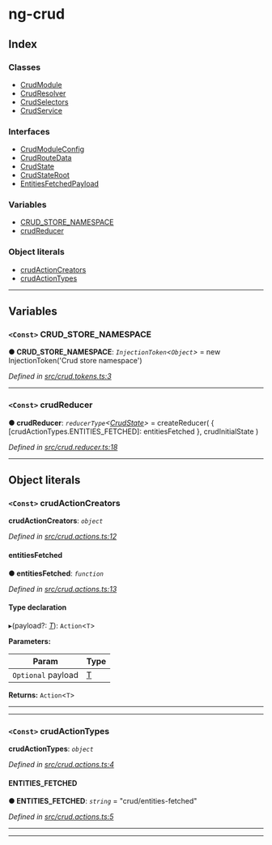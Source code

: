 
#  ng-crud

## Index

### Classes

* [CrudModule](classes/crudmodule.md)
* [CrudResolver](classes/crudresolver.md)
* [CrudSelectors](classes/crudselectors.md)
* [CrudService](classes/crudservice.md)

### Interfaces

* [CrudModuleConfig](interfaces/crudmoduleconfig.md)
* [CrudRouteData](interfaces/crudroutedata.md)
* [CrudState](interfaces/crudstate.md)
* [CrudStateRoot](interfaces/crudstateroot.md)
* [EntitiesFetchedPayload](interfaces/entitiesfetchedpayload.md)

### Variables

* [CRUD_STORE_NAMESPACE](#crud_store_namespace)
* [crudReducer](#crudreducer)

### Object literals

* [crudActionCreators](#crudactioncreators)
* [crudActionTypes](#crudactiontypes)

---

## Variables

<a id="crud_store_namespace"></a>

### `<Const>` CRUD_STORE_NAMESPACE

**● CRUD_STORE_NAMESPACE**: *`InjectionToken`<`Object`>* =  new InjectionToken('Crud store namespace')

*Defined in [src/crud.tokens.ts:3](https://github.com/salsita/ng-modules/blob/34a93e1/libs/ng-crud/src/crud.tokens.ts#L3)*

___
<a id="crudreducer"></a>

### `<Const>` crudReducer

**● crudReducer**: *`reducerType`<[CrudState](interfaces/crudstate.md)>* =  createReducer(
  {
    [crudActionTypes.ENTITIES_FETCHED]: entitiesFetched
  },
  crudInitialState
)

*Defined in [src/crud.reducer.ts:18](https://github.com/salsita/ng-modules/blob/34a93e1/libs/ng-crud/src/crud.reducer.ts#L18)*

___

## Object literals

<a id="crudactioncreators"></a>

### `<Const>` crudActionCreators

**crudActionCreators**: *`object`*

*Defined in [src/crud.actions.ts:12](https://github.com/salsita/ng-modules/blob/34a93e1/libs/ng-crud/src/crud.actions.ts#L12)*

<a id="crudactioncreators.entitiesfetched"></a>

####  entitiesFetched

**● entitiesFetched**: *`function`*

*Defined in [src/crud.actions.ts:13](https://github.com/salsita/ng-modules/blob/34a93e1/libs/ng-crud/src/crud.actions.ts#L13)*

#### Type declaration
▸(payload?: *[T]()*): `Action`<`T`>

**Parameters:**

| Param | Type |
| ------ | ------ |
| `Optional` payload | [T]() |

**Returns:** `Action`<`T`>

___

___
<a id="crudactiontypes"></a>

### `<Const>` crudActionTypes

**crudActionTypes**: *`object`*

*Defined in [src/crud.actions.ts:4](https://github.com/salsita/ng-modules/blob/34a93e1/libs/ng-crud/src/crud.actions.ts#L4)*

<a id="crudactiontypes.entities_fetched"></a>

####  ENTITIES_FETCHED

**● ENTITIES_FETCHED**: *`string`* = "crud/entities-fetched"

*Defined in [src/crud.actions.ts:5](https://github.com/salsita/ng-modules/blob/34a93e1/libs/ng-crud/src/crud.actions.ts#L5)*

___

___

